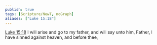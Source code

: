 ```yaml
---
publish: true
tags: [Scripture/NewT, noGraph]
aliases: ["Luke 15:18"]
---
```

[Luke 15:18](https://churchofjesuschrist.org/study/scriptures/nt/luke/15?lang=eng&id=p18#p18) I will arise and go to my father, and will say unto him, Father, I have sinned against heaven, and before thee,
